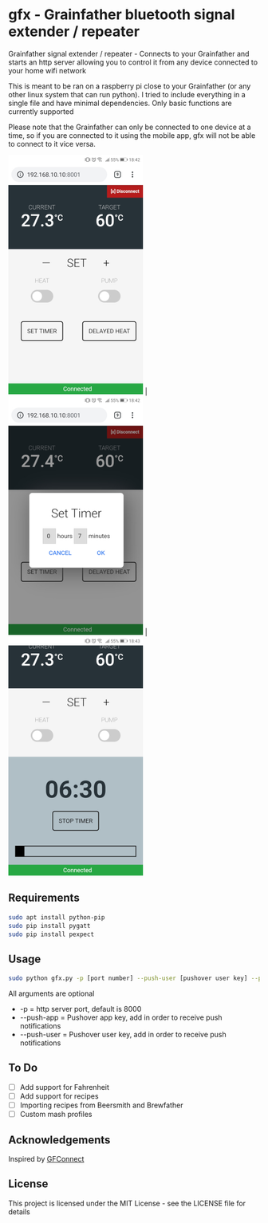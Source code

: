 # gfx - Grainfather bluetooth signal extender / repeater
Grainfather signal extender / repeater - Connects to your Grainfather and starts an http server allowing you to control it from any device connected to your home wifi network

This is meant to be ran on a raspberry pi close to your Grainfather (or any other linux system that can run python). I tried to include everything in a single file and have minimal dependencies. Only basic functions are currently supported

Please note that the Grainfather can only be connected to one device at a time, so if you are connected to it using the mobile app, gfx will not be able to connect to it vice versa.

<img src="/screens/screen2.jpg" height="480" width="270"> |
<img src="/screens/screen3.jpg" height="480" width="270"> | <img src="/screens/screen4.jpg" height="480" width="270">

## Requirements

```bash
sudo apt install python-pip
sudo pip install pygatt
sudo pip install pexpect
```

## Usage

```bash
sudo python gfx.py -p [port number] --push-user [pushover user key] --push-app [pushover app key]
```

All arguments are optional
- -p = http server port, default is 8000
- --push-app = Pushover app key, add in order to receive push notifications
- --push-user = Pushover user key, add in order to receive push notifications

## To Do

- [ ] Add support for Fahrenheit
- [ ] Add support for recipes
- [ ] Importing recipes from Beersmith and Brewfather
- [ ] Custom mash profiles

## Acknowledgements

Inspired by [GFConnect](https://github.com/BladeRunner68/GFConnect)
 
## License
This project is licensed under the MIT License - see the LICENSE file for details
